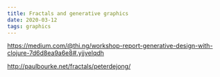 ```yaml
---
title: Fractals and generative graphics
date: 2020-03-12
tags: graphics
---
```


https://medium.com/@thi.ng/workshop-report-generative-design-with-clojure-7d6d8ea9a6e8#.yjjvelqdh

http://paulbourke.net/fractals/peterdejong/
